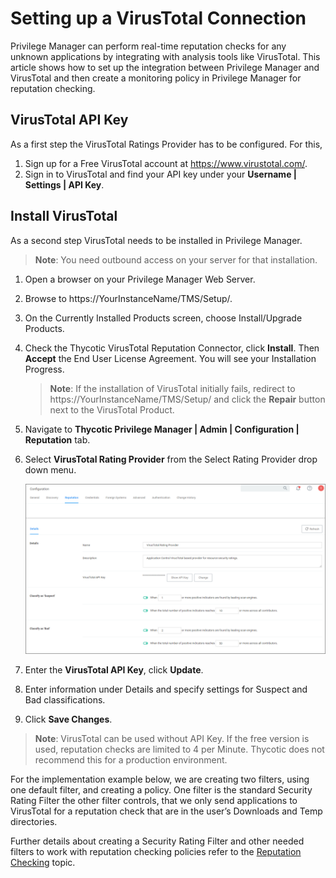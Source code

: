 [title]: # (VirusTotal)
[tags]: # (integration)
[priority]: # (4)
# Setting up a VirusTotal Connection

<!-- TODO: Per Mike new PBI to update this page -->
Privilege Manager can perform real-time reputation checks for any unknown applications by integrating with analysis tools like VirusTotal. This article shows how to set up the integration between Privilege Manager and VirusTotal and then create a monitoring policy in Privilege Manager for reputation checking.

## VirusTotal API Key

As a first step the VirusTotal Ratings Provider has to be configured. For this,

1. Sign up for a Free VirusTotal account at https://www.virustotal.com/.
1. Sign in to VirusTotal and find your API key under your __Username | Settings | API Key__.  

## Install VirusTotal

As a second step VirusTotal needs to be installed in Privilege Manager. 

> **Note**: You need outbound access on your server for that installation.

1. Open a browser on your Privilege Manager Web Server.
1. Browse to https://YourInstanceName/TMS/Setup/.
1. On the Currently Installed Products screen, choose Install/Upgrade Products.
1. Check the Thycotic VirusTotal Reputation Connector, click __Install__. Then __Accept__ the End User License Agreement. You will see your Installation Progress.

   > **Note**: If the installation of VirusTotal initially fails, redirect to https://YourInstanceName/TMS/Setup/ and click the __Repair__ button next to the VirusTotal Product.
1. Navigate to __Thycotic Privilege Manager | Admin | Configuration | Reputation__ tab.
1. Select __VirusTotal Rating Provider__ from the Select Rating Provider drop down menu.

   ![Select Rating Provider: VirusTotal Rating Provider](../../reputation/images/virustotal.png "Select Rating Provider: VirusTotal Rating Provider")
1. Enter the __VirusTotal API Key__, click __Update__.
1. Enter information under Details and specify settings for Suspect and Bad classifications.
1. Click __Save Changes__.

>**Note**:
>VirusTotal can be used without API Key. If the free version is used, reputation checks are limited to 4 per Minute. Thycotic does not recommend this for a production environment.

For the implementation example below, we are creating two filters, using one default filter, and creating a policy. One filter is the standard Security Rating Filter the other filter controls, that we only send applications to VirusTotal for a reputation check that are in the user’s Downloads and Temp directories.

Further details about creating a Security Rating Filter and other needed filters to work with reputation checking policies refer to the [Reputation Checking](../../../../computer-groups/app-control/examples/monitor/reputation.md) topic.
